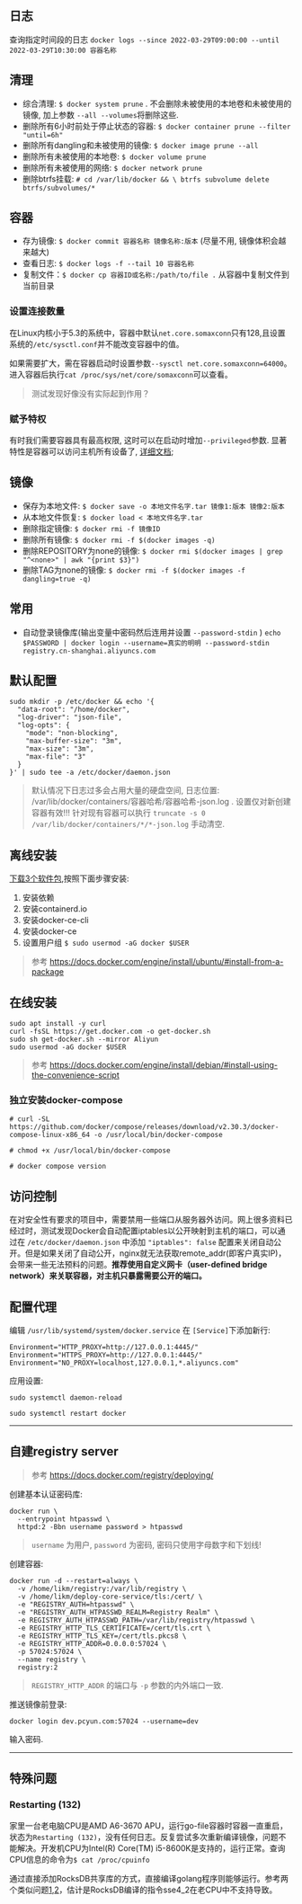 ## 日志

查询指定时间段的日志 `docker logs --since 2022-03-29T09:00:00 --until 2022-03-29T10:30:00 容器名称`

## 清理
* 综合清理: `$ docker system prune` . 不会删除未被使用的本地卷和未被使用的镜像, 加上参数 `--all --volumes`将删除这些.
* 删除所有6小时前处于停止状态的容器: `$ docker container prune --filter "until=6h"`
* 删除所有dangling和未被使用的镜像: `$ docker image prune --all`
* 删除所有未被使用的本地卷: `$ docker volume prune`
* 删除所有未被使用的网络: `$ docker network prune`
* 删除btrfs挂载: `# cd /var/lib/docker && \ btrfs subvolume delete btrfs/subvolumes/*`

## 容器
* 存为镜像: `$ docker commit 容器名称 镜像名称:版本` (尽量不用, 镜像体积会越来越大)
* 查看日志: `$ docker logs -f --tail 10 容器名称`
* 复制文件：`$ docker cp 容器ID或名称:/path/to/file .` 从容器中复制文件到当前目录

### 设置连接数量

在Linux内核小于5.3的系统中，容器中默认`net.core.somaxconn`只有128,且设置系统的`/etc/sysctl.conf`并不能改变容器中的值。

如果需要扩大，需在容器启动时设置参数`--sysctl net.core.somaxconn=64000`。进入容器后执行`cat /proc/sys/net/core/somaxconn`可以查看。

> 测试发现好像没有实际起到作用？

### 赋予特权

有时我们需要容器具有最高权限, 这时可以在启动时增加`--privileged`参数. 显著特性是容器可以访问主机所有设备了, [详细文档](https://docs.docker.com/engine/reference/run/#runtime-privilege-and-linux-capabilities);

## 镜像
*  保存为本地文件: `$ docker save -o 本地文件名字.tar 镜像1:版本 镜像2:版本`
*  从本地文件恢复: `$ docker load < 本地文件名字.tar`
*  删除指定镜像: `$ docker rmi -f 镜像ID`
*  删除所有镜像: `$ docker rmi -f $(docker images -q)`
*  删除REPOSITORY为none的镜像: `$ docker rmi $(docker images | grep "^<none>" | awk "{print $3}")`
*  删除TAG为none的镜像: `$ docker rmi -f $(docker images -f dangling=true -q)`

## 常用

* 自动登录镜像库(输出变量中密码然后连用并设置 `--password-stdin` ) `echo $PASSWORD | docker login --username=真实的明明 --password-stdin registry.cn-shanghai.aliyuncs.com`

## 默认配置

```
sudo mkdir -p /etc/docker && echo '{
  "data-root": "/home/docker",
  "log-driver": "json-file",
  "log-opts": {
    "mode": "non-blocking",
    "max-buffer-size": "3m",
    "max-size": "3m",
    "max-file": "3"
  }
}' | sudo tee -a /etc/docker/daemon.json
```
>  默认情况下日志过多会占用大量的硬盘空间, 日志位置: /var/lib/docker/containers/容器哈希/容器哈希-json.log . 设置仅对新创建容器有效!!! 针对现有容器可以执行 `truncate -s 0 /var/lib/docker/containers/*/*-json.log` 手动清空.

## 离线安装

[下载3个软件包](https://download.docker.com/linux/ubuntu/dists/focal/pool/stable/amd64/),按照下面步骤安装:

1. 安装依赖
2. 安装containerd.io
3. 安装docker-ce-cli
4. 安装docker-ce
5. 设置用户组 `$ sudo usermod -aG docker $USER`
> 参考 https://docs.docker.com/engine/install/ubuntu/#install-from-a-package

## 在线安装

```
sudo apt install -y curl
curl -fsSL https://get.docker.com -o get-docker.sh
sudo sh get-docker.sh --mirror Aliyun
sudo usermod -aG docker $USER
```
> 参考 https://docs.docker.com/engine/install/debian/#install-using-the-convenience-script

### 独立安装docker-compose

```
# curl -SL https://github.com/docker/compose/releases/download/v2.30.3/docker-compose-linux-x86_64 -o /usr/local/bin/docker-compose

# chmod +x /usr/local/bin/docker-compose

# docker compose version
```

## 访问控制
在对安全性有要求的项目中，需要禁用一些端口从服务器外访问。网上很多资料已经过时，测试发现Docker会自动配置iptables以公开映射到主机的端口，可以通过在 `/etc/docker/daemon.json` 中添加 `"iptables": false` 配置来关闭自动公开。但是如果关闭了自动公开，nginx就无法获取remote_addr(即客户真实IP)，会带来一些无法预料的问题。**推荐使用自定义网卡（user-defined bridge network）来关联容器，对主机只暴露需要公开的端口。**

## 配置代理

编辑 `/usr/lib/systemd/system/docker.service` 在 `[Service]`下添加新行:

```
Environment="HTTP_PROXY=http://127.0.0.1:4445/"
Environment="HTTPS_PROXY=http://127.0.0.1:4445/"
Environment="NO_PROXY=localhost,127.0.0.1,*.aliyuncs.com"
```

应用设置:

```
sudo systemctl daemon-reload

sudo systemctl restart docker
```

---

## 自建registry server

> 参考 https://docs.docker.com/registry/deploying/

创建基本认证密码库:

```
docker run \
  --entrypoint htpasswd \
  httpd:2 -Bbn username password > htpasswd
```

> `username` 为用户, `password` 为密码, 密码只使用字母数字和下划线!

创建容器:

```
docker run -d --restart=always \
  -v /home/likm/registry:/var/lib/registry \
  -v /home/likm/deploy-core-service/tls:/cert/ \
  -e "REGISTRY_AUTH=htpasswd" \
  -e "REGISTRY_AUTH_HTPASSWD_REALM=Registry Realm" \
  -e REGISTRY_AUTH_HTPASSWD_PATH=/var/lib/registry/htpasswd \
  -e REGISTRY_HTTP_TLS_CERTIFICATE=/cert/tls.crt \
  -e REGISTRY_HTTP_TLS_KEY=/cert/tls.pkcs8 \
  -e REGISTRY_HTTP_ADDR=0.0.0.0:57024 \
  -p 57024:57024 \
  --name registry \
  registry:2
```

> `REGISTRY_HTTP_ADDR` 的端口与 `-p` 参数的内外端口一致.

推送镜像前登录:

```
docker login dev.pcyun.com:57024 --username=dev
```

输入密码.

---

## 特殊问题

### Restarting (132)

家里一台老电脑CPU是AMD A6-3670 APU，运行go-file容器时容器一直重启，状态为`Restarting (132)`，没有任何日志。反复尝试多次重新编译镜像，问题不能解决。开发机CPU为Intel(R) Core(TM) i5-8600K是支持的，运行正常。查询CPU信息的命令为`$ cat /proc/cpuinfo`

通过直接添加RocksDB共享库的方式，直接编译golang程序则能够运行。参考两个类似问题[1](https://stackoverflow.com/questions/49198919/kong-official-docker-images-broken),[2](https://github.com/Kong/docker-kong/issues/138#issuecomment-449423106)，估计是RocksDB编译的指令sse4_2在老CPU中不支持导致。
